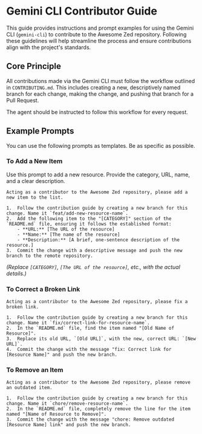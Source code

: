 # Gemini CLI Contributor Guide

This guide provides instructions and prompt examples for using the Gemini CLI (`gemini-cli`) to contribute to the Awesome Zed repository. Following these guidelines will help streamline the process and ensure contributions align with the project's standards.

## Core Principle

All contributions made via the Gemini CLI must follow the workflow outlined in `CONTRIBUTING.md`. This includes creating a new, descriptively named branch for each change, making the change, and pushing that branch for a Pull Request.

The agent should be instructed to follow this workflow for every request.

## Example Prompts

You can use the following prompts as templates. Be as specific as possible.

### To Add a New Item

Use this prompt to add a new resource. Provide the category, URL, name, and a clear description.

```
Acting as a contributor to the Awesome Zed repository, please add a new item to the list.

1.  Follow the contribution guide by creating a new branch for this change. Name it `feat/add-new-resource-name`.
2.  Add the following item to the "[CATEGORY]" section of the `README.md` file, ensuring it follows the established format:
    - **URL:** [The URL of the resource]
    - **Name:** [The name of the resource]
    - **Description:** [A brief, one-sentence description of the resource.]
3.  Commit the change with a descriptive message and push the new branch to the remote repository.
```

*(Replace `[CATEGORY]`, `[The URL of the resource]`, etc., with the actual details.)*

### To Correct a Broken Link

```
Acting as a contributor to the Awesome Zed repository, please fix a broken link.

1.  Follow the contribution guide by creating a new branch for this change. Name it `fix/correct-link-for-resource-name`.
2.  In the `README.md` file, find the item named "[Old Name of Resource]".
3.  Replace its old URL, `[Old URL]`, with the new, correct URL: `[New URL]`.
4.  Commit the change with the message "fix: Correct link for [Resource Name]" and push the new branch.
```

### To Remove an Item

```
Acting as a contributor to the Awesome Zed repository, please remove an outdated item.

1.  Follow the contribution guide by creating a new branch for this change. Name it `chore/remove-resource-name`.
2.  In the `README.md` file, completely remove the line for the item named "[Name of Resource to Remove]".
3.  Commit the change with the message "chore: Remove outdated [Resource Name] link" and push the new branch.
```
